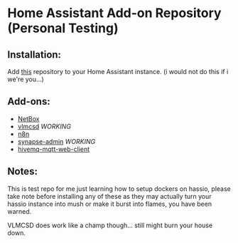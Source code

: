 # Home Assistant Add-on Repository (Personal Testing)

## Installation:

Add [this](https://github.com/greymatter/homeassistant-addons) repository to your Home Assistant instance. (i would not do this if i we're you...)

## Add-ons:

- [NetBox](https://github.com/greymatter/homeassistant-addons/tree/master/netbox)
- [vlmcsd](https://github.com/greymatter/homeassistant-addons/tree/master/vlmcsd) *WORKING*
- [n8n](https://github.com/greymatter/homeassistant-addons/tree/master/n8n)
- [synapse-admin](https://github.com/greymatter/homeassistant-addons/tree/master/synapse-admin) *WORKING*
- [hivemq-mqtt-web-client](https://github.com/greymatter/homeassistant-addons/tree/master/hivemq-mqtt-web-client)

## Notes:

This is test repo for me just learning how to setup dockers on hassio, please take note before installing any of these as they may actually turn your hassio instance into mush or make it burst into flames, you have been warned.

VLMCSD does work like a champ though... still might burn your house down.
